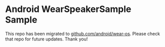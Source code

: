 
Android WearSpeakerSample Sample
===================================

This repo has been migrated to [github.com/android/wear-os][1]. Please check that repo for future updates. Thank you!

[1]: https://github.com/android/wear-os

